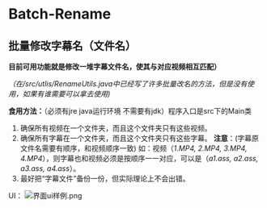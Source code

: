 # Batch-Rename

## 批量修改字幕名（文件名）


**目前可用功能就是修改一堆字幕文件名，使其与对应视频相互匹配）**

*（在/src/utlis/RenameUtils.java中已经写了许多批量改名的方法，但是没有使用，如果有谁需要可以拿去使用)*

**食用方法：**（必须有jre java运行环境 不需要有jdk）程序入口是src下的Main类
1. 确保所有视频在一个文件夹，而且这个文件夹只有这些视频。
2. 确保所有字幕在一个文件夹，而且这个文件夹只有这些字幕。 **注意**：(字幕原文件名需要有顺序，和视频顺序一致) 如：视频（*1.MP4, 2.MP4, 3.MP4, 4.MP4*），则字幕也和视频必须是按顺序一一对应，可以是（*a1.ass, a2.ass, a3.ass, a4.ass*）。 
3. 最好把“字幕文件”备份一份，但实际理论上不会出错。

UI：
![界面ui样例.png](https://s1.ax1x.com/2020/03/20/8cS94H.png)
